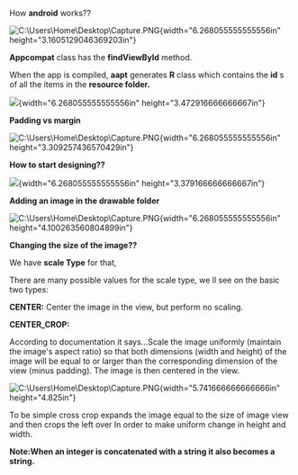 How **android** works??

![C:\\Users\\Home\\Desktop\\Capture.PNG](media/image1.png){width="6.268055555555556in"
height="3.1605129046369203in"}

**Appcompat** class has the **findViewById** method.

When the app is compiled, **aapt** generates **R** class which contains
the **id** s of all the items in the **resource folder.**

![](media/image2.png){width="6.268055555555556in"
height="3.472916666666667in"}

**Padding vs margin**

![C:\\Users\\Home\\Desktop\\Capture.PNG](media/image3.png){width="6.268055555555556in"
height="3.309257436570429in"}

**How to start designing??**

![](media/image4.png){width="6.268055555555556in"
height="3.379166666666667in"}

**Adding an image in the drawable folder**

![C:\\Users\\Home\\Desktop\\Capture.PNG](media/image5.png){width="6.268055555555556in"
height="4.100263560804899in"}

**Changing the size of the image??**

We have **scale Type** for that,

There are many possible values for the scale type, we ll see on the
basic two types:

**CENTER:** Center the image in the view, but perform no scaling.

**CENTER\_CROP:**

According to documentation it says...Scale the image uniformly (maintain
the image\'s aspect ratio) so that both dimensions (width and height) of
the image will be equal to or larger than the corresponding dimension of
the view (minus padding). The image is then centered in the view.

![C:\\Users\\Home\\Desktop\\Capture.PNG](media/image6.png){width="5.741666666666666in"
height="4.825in"}

To be simple cross crop expands the image equal to the size of image
view and then crops the left over In order to make uniform change in
height and width.

**Note:When an integer is concatenated with a string it also becomes a
string.**
